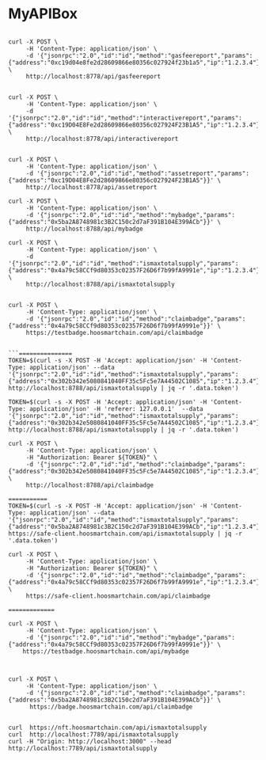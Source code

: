 # MyAPIBox

```

curl -X POST \
     -H 'Content-Type: application/json' \
     -d '{"jsonrpc":"2.0","id":"id","method":"gasfeereport","params":{"address":"0xc19d04e8fe2d28609866e80356c027924f23b1a5","ip":"1.2.3.4"}}' \
     http://localhost:8778/api/gasfeereport


curl -X POST \
     -H 'Content-Type: application/json' \
     -d '{"jsonrpc":"2.0","id":"id","method":"interactivereport","params":{"address":"0xc19D04E8Fe2d28609866e80356c027924F23B1A5","ip":"1.2.3.4"}}' \
     http://localhost:8778/api/interactivereport


curl -X POST \
     -H 'Content-Type: application/json' \
     -d '{"jsonrpc":"2.0","id":"id","method":"assetreport","params":{"address":"0xc19D04E8Fe2d28609866e80356c027924F23B1A5"}}' \
     http://localhost:8778/api/assetreport

curl -X POST \
     -H 'Content-Type: application/json' \
     -d '{"jsonrpc":"2.0","id":"id","method":"mybadge","params":{"address":"0x5ba2A8748981c3B2C150c2d7aF391B104E399ACb"}}' \
     http://localhost:8788/api/mybadge

curl -X POST \
     -H 'Content-Type: application/json' \
     -d '{"jsonrpc":"2.0","id":"id","method":"ismaxtotalsupply","params":{"address":"0x4a79c58CCf9d80353c02357F26D6f7b99fA9991e","ip":"1.2.3.4"}}' \
     http://localhost:8788/api/ismaxtotalsupply


curl -X POST \
     -H 'Content-Type: application/json' \
     -d '{"jsonrpc":"2.0","id":"id","method":"claimbadge","params":{"address":"0x4a79c58CCf9d80353c02357F26D6f7b99fA9991e"}}' \
     https://testbadge.hoosmartchain.com/api/claimbadge


```===============
TOKEN=$(curl -s -X POST -H 'Accept: application/json' -H 'Content-Type: application/json' --data '{"jsonrpc":"2.0","id":"id","method":"ismaxtotalsupply","params":{"address":"0x302b342e5080841040FF35c5Fc5e7A44502C1085","ip":"1.2.3.4"}}' http://localhost:8788/api/ismaxtotalsupply | jq -r '.data.token')

TOKEN=$(curl -s -X POST -H 'Accept: application/json' -H 'Content-Type: application/json' -H 'referer: 127.0.0.1'  --data '{"jsonrpc":"2.0","id":"id","method":"ismaxtotalsupply","params":{"address":"0x302b342e5080841040FF35c5Fc5e7A44502C1085","ip":"1.2.3.4"}}' http://localhost:8788/api/ismaxtotalsupply | jq -r '.data.token')

curl -X POST \
     -H 'Content-Type: application/json' \
     -H "Authorization: Bearer ${TOKEN}" \
     -d '{"jsonrpc":"2.0","id":"id","method":"claimbadge","params":{"address":"0x302b342e5080841040FF35c5Fc5e7A44502C1085","ip":"1.2.3.4"}}' \
     http://localhost:8788/api/claimbadge

===========
TOKEN=$(curl -s -X POST -H 'Accept: application/json' -H 'Content-Type: application/json' --data '{"jsonrpc":"2.0","id":"id","method":"ismaxtotalsupply","params":{"address":"0x5ba2A8748981c3B2C150c2d7aF391B104E399ACb","ip":"1.2.3.4"}}' https://safe-client.hoosmartchain.com/api/ismaxtotalsupply | jq -r '.data.token')

curl -X POST \
     -H 'Content-Type: application/json' \
     -H "Authorization: Bearer ${TOKEN}" \
     -d '{"jsonrpc":"2.0","id":"id","method":"claimbadge","params":{"address":"0x4a79c58CCf9d80353c02357F26D6f7b99fA9991e","ip":"1.2.3.4"}}' \
     https://safe-client.hoosmartchain.com/api/claimbadge

=============

curl -X POST \
     -H 'Content-Type: application/json' \
     -d '{"jsonrpc":"2.0","id":"id","method":"mybadge","params":{"address":"0x4a79c58CCf9d80353c02357F26D6f7b99fA9991e"}}' \
    https://testbadge.hoosmartchain.com/api/mybadge



curl -X POST \
     -H 'Content-Type: application/json' \
     -d '{"jsonrpc":"2.0","id":"id","method":"claimbadge","params":{"address":"0x5ba2A8748981c3B2C150c2d7aF391B104E399ACb"}}' \
      https://badge.hoosmartchain.com/api/claimbadge


curl  https://nft.hoosmartchain.com/api/ismaxtotalsupply
curl  http://localhost:7789/api/ismaxtotalsupply
curl -H "Origin: http://localhost:3000" --head http://localhost:7789/api/ismaxtotalsupply
```
